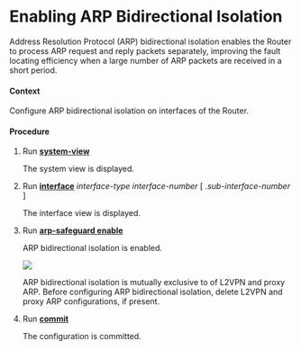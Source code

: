 Enabling ARP Bidirectional Isolation
====================================

Address Resolution Protocol (ARP) bidirectional isolation
enables the Router to process ARP request and reply packets separately, improving the
fault locating efficiency when a large number of ARP packets are received
in a short period.

#### Context

Configure ARP bidirectional isolation on interfaces of
the Router.


#### Procedure

1. Run [**system-view**](cmdqueryname=system-view)
   
   
   
   The system view
   is displayed.
2. Run [**interface**](cmdqueryname=interface) *interface-type* *interface-number* [ .*sub-interface-number* ]
   
   
   
   The interface view is displayed.
3. Run [**arp-safeguard enable**](cmdqueryname=arp-safeguard+enable)
   
   
   
   ARP bidirectional
   isolation is enabled.
   
   ![](../../../../public_sys-resources/note_3.0-en-us.png) 
   
   ARP bidirectional isolation is
   mutually exclusive to of L2VPN and proxy ARP. Before configuring ARP
   bidirectional isolation, delete L2VPN and proxy ARP configurations,
   if present.
4. Run [**commit**](cmdqueryname=commit)
   
   
   
   The configuration is committed.